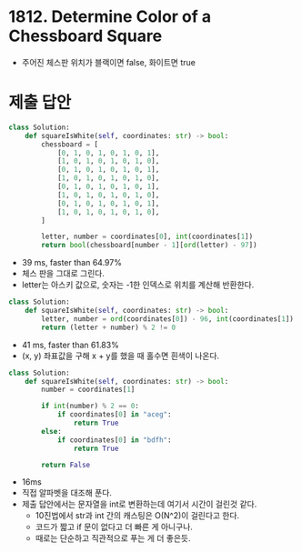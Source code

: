 # 1812. Determine Color of a Chessboard Square

- 주어진 체스판 위치가 블랙이면 false, 화이트면 true

# 제출 답안

```python
class Solution:
    def squareIsWhite(self, coordinates: str) -> bool:
        chessboard = [
            [0, 1, 0, 1, 0, 1, 0, 1],
            [1, 0, 1, 0, 1, 0, 1, 0],
            [0, 1, 0, 1, 0, 1, 0, 1],
            [1, 0, 1, 0, 1, 0, 1, 0],
            [0, 1, 0, 1, 0, 1, 0, 1],
            [1, 0, 1, 0, 1, 0, 1, 0],
            [0, 1, 0, 1, 0, 1, 0, 1],
            [1, 0, 1, 0, 1, 0, 1, 0],
        ]

        letter, number = coordinates[0], int(coordinates[1])
        return bool(chessboard[number - 1][ord(letter) - 97])
```

- 39 ms, faster than 64.97%
- 체스 판을 그대로 그린다.
- letter는 아스키 값으로, 숫자는 -1한 인덱스로 위치를 계산해 반환한다.

```python
class Solution:
    def squareIsWhite(self, coordinates: str) -> bool:
        letter, number = ord(coordinates[0]) - 96, int(coordinates[1])
        return (letter + number) % 2 != 0
```

- 41 ms, faster than 61.83%
- (x, y) 좌표값을 구해 x + y를 했을 때 홀수면 흰색이 나온다.

```python
class Solution:
    def squareIsWhite(self, coordinates: str) -> bool:
        number = coordinates[1]

        if int(number) % 2 == 0:
            if coordinates[0] in "aceg":
                return True
        else:
            if coordinates[0] in "bdfh":
                return True

        return False
```

- 16ms
- 직접 알파벳을 대조해 푼다.
- 제출 답안에서는 문자열을 int로 변환하는데 여기서 시간이 걸린것 같다.
    - 10진법에서 str과 int 간의 캐스팅은 O(N^2)이 걸린다고 한다.
    - 코드가 짧고 if 문이 없다고 더 빠른 게 아니구나.
    - 때로는 단순하고 직관적으로 푸는 게 더 좋은듯.
